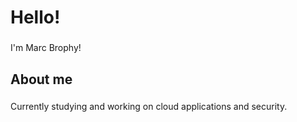<h1 align="left">Hello!</h1>

###

<p align="left">I'm Marc Brophy!</p>

###

<h2 align="left">About me</h2>

###

<p align="left">
  Currently studying and working on cloud applications and security.
</p>

###
